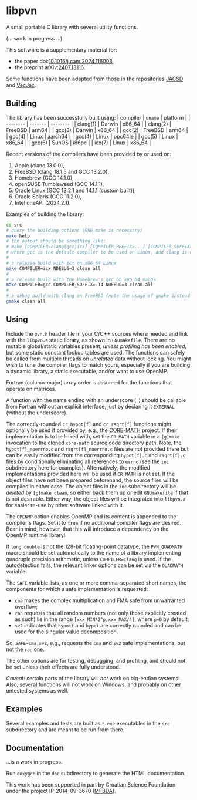 # libpvn
A small portable C library with several utility functions.

(... work in progress ...)

This software is a supplementary material for:
- the paper doi:[10.1016/j.cam.2024.116003](https://doi.org/10.1016/j.cam.2024.116003 "Accurate complex Jacobi rotations"),
- the preprint arXiv:[2407.13116](https://arxiv.org/abs/2407.13116 "Arithmetical enhancements of the Kogbetliantz method for the SVD of order two").

Some functions have been adapted from those in the repositories [JACSD](https://github.com/venovako/JACSD) and [VecJac](https://github.com/venovako/VecJac).

## Building

The library has been successfully built using:
| compiler | `uname` | platform |
| -------- | ------- | -------- |
| clang(1) | Darwin  | x86_64   |
| clang(2) | FreeBSD | arm64    |
| gcc(3)   | Darwin  | x86_64   |
| gcc(2)   | FreeBSD | arm64    |
| gcc(4)   | Linux   | aarch64  |
| gcc(4)   | Linux   | ppc64le  |
| gcc(5)   | Linux   | x86_64   |
| gcc(6)   | SunOS   | i86pc    |
| icx(7)   | Linux   | x86_64   |

Recent versions of the compilers have been provided by or used on:
1. Apple (clang 13.0.0),
2. FreeBSD (clang 18.1.5 and GCC 13.2.0),
3. Homebrew (GCC 14.1.0),
4. openSUSE Tumbleweed (GCC 14.1.1),
5. Oracle Linux (GCC 13.2.1 and 14.1.1 (custom built)),
6. Oracle Solaris (GCC 11.2.0),
7. Intel oneAPI (2024.2.1).

Examples of building the library:
```bash
cd src
# query the building options (GNU make is necessary)
make help
# the output should be something like:
# make [COMPILER=clang|gcc|icx] [COMPILER_PREFIX=...] [COMPILER_SUFFIX=...] [NDEBUG=0|1|2|3|...] [PRINTOUT=ERR|OUT] [VECLEN=...] [CR_MATH=...] [OPENMP=...] [QUADMATH=...] [PROFILE=...] [SAFE=...] [all|clean|help]
# where gcc is the default compiler to be used on Linux, and clang is otherwise
#
# a release build with icx on x86_64 Linux
make COMPILER=icx NDEBUG=3 clean all
#
# a release build with the Homebrew's gcc on x86_64 macOS
make COMPILER=gcc COMPILER_SUFFIX=-14 NDEBUG=3 clean all
#
# a debug build with clang on FreeBSD (note the usage of gmake instead of make)
gmake clean all
```

## Using

Include the `pvn.h` header file in your C/C++ sources where needed and link with the `libpvn.a` static library, as shown in `GNUmakefile`.
There are no mutable global/static variables present, *unless profiling has been enabled*, but some static constant lookup tables are used.
The functions can safely be called from multiple threads on *unrelated* data without locking.
You might wish to tune the compiler flags to match yours, especially if you are building a dynamic library, a static executable, and/or want to use OpenMP.

Fortran (column-major) array order is assumed for the functions that operate on matrices.

A function with the name ending with an underscore (`_`) should be callable from Fortran without an explicit interface, just by declaring it `EXTERNAL` (without the underscore).

The correctly-rounded `cr_hypot[f]` and `cr_rsqrt[f]` functions might optionally be used if provided by, e.g., the [CORE-MATH](https://core-math.gitlabpages.inria.fr) project.
If their implementation is to be linked with, set the `CR_MATH` variable in a `[g]make` invocation to the cloned `core-math` source code directory path.
Note, the `hypot[f]_noerrno.c` and `rsqrt[f]_noerrno.c` files are not provided there but can be easily modified from the corresponding `hypot[f].c` and `rsqrt[f].c` files by conditionally eliminating all references to `errno` (see the `inc` subdirectory here for examples).
Alternatively, the modified implementations provided here will be used if `CR_MATH` is not set.
If the object files have not been prepared beforehand, the source files will be compiled in either case.
The object files in the `inc` subdirectory will be *deleted* by `[g]make clean`, so either back them up or edit `GNUmakefile` if that is not desirable.
Either way, the object files will be integrated into `libpvn.a` for easier re-use by other software linked with it.

The `OPENMP` option enables OpenMP and its content is appended to the compiler's flags.
Set it to `true` if no additional compiler flags are desired.
Bear in mind, however, that this will introduce a dependency on the OpenMP runtime library!

If `long double` is not the 128-bit floating-point datatype, the `PVN_QUADMATH` macro should be set automatically to the name of a library implementing quadruple precision arithmetic, unless `COMPILER=clang` is used.
If the autodetection fails, the relevant linker options can be set via the `QUADMATH` variable.

The `SAFE` variable lists, as one or more comma-separated short names, the components for which a safe implementation is requested:
- `cma` makes the complex multiplication and FMA safe from unwarranted overflow;
- `ran` requests that all random numbers (not only those explicitly created as such) lie in the range `[xxx_MIN*2^p,xxx_MAX/4]`, where `p=0` by default;
- `sv2` indicates that `hypotf` and `hypot` are correctly rounded and can be used for the singular value decomposition.

So, `SAFE=cma,sv2`, e.g., requests the `cma` and `sv2` safe implementations, but not the `ran` one.

The other options are for testing, debugging, and profiling, and should not be set unless their effects are fully understood.

*Caveat*: certain parts of the library will *not* work on big-endian systems!
Also, several functions will not work on Windows, and probably on other untested systems as well.

## Examples

Several examples and tests are built as `*.exe` executables in the `src` subdirectory and are meant to be run from there.

## Documentation

...is a work in progress.

Run `doxygen` in the `doc` subdirectory to generate the HTML documentation.

This work has been supported in part by Croatian Science Foundation under the project IP-2014-09-3670 ([MFBDA](https://web.math.pmf.unizg.hr/mfbda/)).
